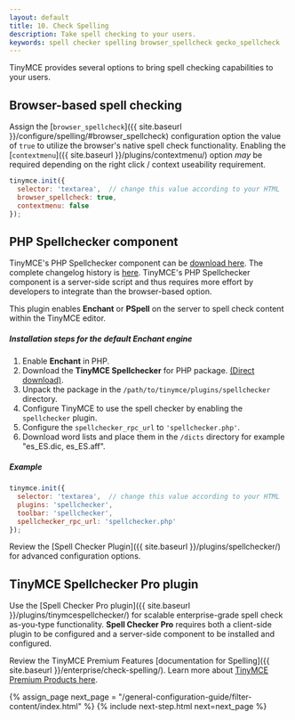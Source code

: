 ```yaml
---
layout: default
title: 10. Check Spelling
description: Take spell checking to your users.
keywords: spell checker spelling browser_spellcheck gecko_spellcheck
---
```

TinyMCE provides several options to bring spell checking capabilities to your users.

## Browser-based spell checking

Assign the [`browser_spellcheck`]({{ site.baseurl }}/configure/spelling/#browser_spellcheck) configuration option the value of `true` to utilize the browser's native spell check functionality. Enabling the [`contextmenu`]({{ site.baseurl }}/plugins/contextmenu/) option _may_ be required depending on the right click / context useability requirement. 

```js
tinymce.init({
  selector: 'textarea',  // change this value according to your HTML
  browser_spellcheck: true,
  contextmenu: false
});
```

## PHP Spellchecker component

TinyMCE's PHP Spellchecker component can be [download here](http://download.moxiecode.com/spellcheckers/tinymce_spellchecker_php_4.0.zip). The complete changelog history is [here](http://archive.tinymce.com/develop/changelog/?type=phpspell). TinyMCE's PHP Spellchecker component is a server-side script and thus requires more effort by developers to integrate than the browser-based option. 

This plugin enables **Enchant** or **PSpell** on the server to spell check content within the TinyMCE editor.

##### Installation steps for the default Enchant engine

1. Enable **Enchant** in PHP.
2. Download the **TinyMCE Spellchecker** for PHP package. [(Direct download)](http://download.moxiecode.com/spellcheckers/tinymce_spellchecker_php_4.0.zip).
3. Unpack the package in the `/path/to/tinymce/plugins/spellchecker` directory.
4. Configure TinyMCE to use the spell checker by enabling the `spellchecker` plugin.
5. Configure the `spellchecker_rpc_url` to `'spellchecker.php'`.
6. Download word lists and place them in the `/dicts` directory for example "es_ES.dic, es_ES.aff".

##### Example

```js
tinymce.init({
  selector: 'textarea',  // change this value according to your HTML
  plugins: 'spellchecker',
  toolbar: 'spellchecker',
  spellchecker_rpc_url: 'spellchecker.php'
});
```

Review the [Spell Checker Plugin]({{ site.baseurl }}/plugins/spellchecker/) for advanced configuration options.

## TinyMCE Spellchecker Pro plugin

Use the [Spell Checker Pro plugin]({{ site.baseurl }}/plugins/tinymcespellchecker/) for scalable enterprise-grade spell check as-you-type functionality. **Spell Checker Pro** requires both a client-side plugin to be configured and a server-side component to be installed and configured.

Review the TinyMCE Premium Features [documentation for Spelling]({{ site.baseurl }}/enterprise/check-spelling/). Learn more about [TinyMCE Premium Products here](https://www.tinymce.com/pricing/).

{% assign_page next_page = "/general-configuration-guide/filter-content/index.html" %}
{% include next-step.html next=next_page %}
